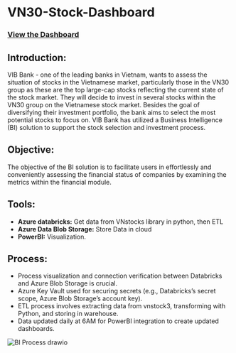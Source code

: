 # VN30-Stock-Dashboard
### [View the Dashboard](https://project.novypro.com/4JPpvp)

## Introduction:
VIB Bank - one of the leading banks in Vietnam, wants to assess the situation of
stocks in the Vietnamese market, particularly those in the VN30 group as these are the
top large-cap stocks reflecting the current state of the stock market. They will decide to
invest in several stocks within the VN30 group on the Vietnamese stock market.
Besides the goal of diversifying their investment portfolio, the bank aims to select
the most potential stocks to focus on. VIB Bank has utilized a Business Intelligence
(BI) solution to support the stock selection and investment process.

## Objective:
The objective of the BI solution is to facilitate users in effortlessly and
conveniently assessing the financial status of companies by examining the metrics
within the financial module.

## Tools:
- **Azure databricks:** Get data from VNstocks library in python, then ETL
- **Azure Data Blob Storage:** Store Data in cloud
- **PowerBI:** Visualization.

## Process:
- Process visualization and connection verification between Databricks and Azure Blob Storage is crucial.
- Azure Key Vault used for securing secrets (e.g., Databricks’s secret scope, Azure Blob Storage’s account key).
- ETL process involves extracting data from vnstock3, transforming with Python, and storing in warehouse.
- Data updated daily at 6AM for PowerBI integration to create updated dashboards.

![BI Process drawio](https://github.com/thanhloc81/VN30-Stock-Dashboard/assets/151768013/e4c8de04-e9a3-4353-a1b1-874cf6c9185a)
